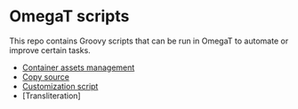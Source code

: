 # OmegaT scripts

This repo contains Groovy scripts that can be run in OmegaT to automate or improve certain tasks.

* [Container assets management](https://github.com/msoutopico/omegat_scripts/tree/master/container_assets)
* [Copy source](#copy-source-copy_sourcegroovy)
* [Customization script](https://github.com/kosivantsov/omegat_scripts/tree/master/aux_scripts)
* [Transliteration]
